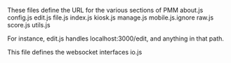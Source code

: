 These files define the URL for the various sections of PMM
  about.js
  config.js
  edit.js
  file.js
  index.js
  kiosk.js
  manage.js
  mobile.js.ignore
  raw.js
  score.js
  utils.js

For instance, edit.js handles localhost:3000/edit, and anything in that path.

This file defines the websocket interfaces
  io.js
